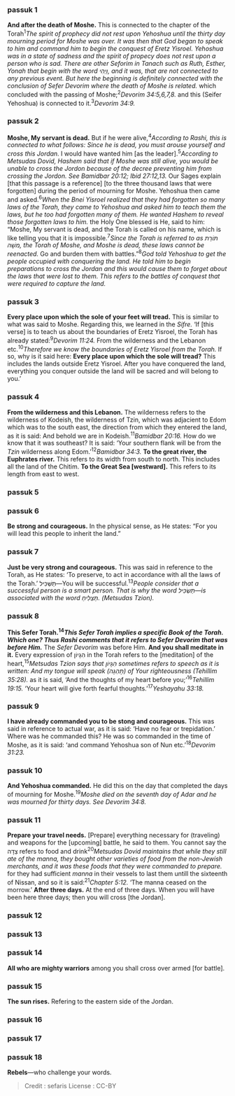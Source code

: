 
### passuk 1
<b>And after the death of Moshe.</b> This is connected to the chapter of the Torah<sup>1</sup><i class="footnote">The spirit of prophecy did not rest upon Yehoshua until the thirty day mourning period for Moshe was over. It was then that God began to speak to him and command him to begin the conquest of Eretz Yisroel. Yehoshua was in a state of sadness and the spirit of propecy does not rest upon a person who is sad. There are other <i>Seforim</i> in <i>Tanach</i> such as Ruth, Esther, Yonah that begin with the word וַיְהִי, and it was, that are not connected to any previous event. But here the beginning is definitely connected with the conclusion of <i>Sefer Devorim</i> where the death of Moshe is related.</i> which concluded with the passing of Moshe;<sup>2</sup><i class="footnote">Devorim 34:5,6,7,8.</i> and this (Seifer Yehoshua) is connected to it.<sup>3</sup><i class="footnote">Devorim 34:9.</i>

### passuk 2
<b>Moshe, My servant is dead.</b> But if he were alive,<sup>4</sup><i class="footnote">According to <i>Rashi,</i> this is connected to what follows: Since he is dead, you must arouse yourself and cross this Jordan.</i> I would have wanted him [as the leader].<sup>5</sup><i class="footnote">According to <i>Metsudas Dovid,</i> Hashem said that if Moshe was still alive, you would be unable to cross the Jordon because of the decree preventing him from crossing the Jordon. See Bamidbar 20:12; Ibid 27:12,13.</i> Our Sages explain [that this passage is a reference] [to the three thousand laws that were forgotten] during the period of mourning for Moshe. Yehoshua then came and asked.<sup>6</sup><i class="footnote">When the Bnei Yisroel realized that they had forgotten so many laws of the Torah, they came to Yehoshua and asked him to teach them the laws, but he too had forgotten many of them. He wanted Hashem to reveal those forgotten laws to him.</i> the Holy One blessed is He, said to him: “Moshe, My servant is dead, and the Torah is called on his name, which is like telling you that it is impossible.<sup>7</sup><i class="footnote">Since the Torah is referred to as תּוֹרַת משֶׁה, the Torah of Moshe, and Moshe is dead, these laws cannot be reenacted.</i> Go and burden them with battles.”<sup>8</sup><i class="footnote">God told Yehoshua to get the people occupied with conquering the land. He told him to begin preparations to cross the Jordan and this would cause them to forget about the laws that were lost to them. This refers to the battles of conquest that were required to capture the land.</i>

### passuk 3
<b>Every place upon which the sole of your feet will tread.</b> This is similar to what was said to Moshe. Regarding this, we learned in the <i>Sifre.</i> ‘If [this verse] is to teach us about the boundaries of Eretz Yisroel, the Torah has already stated:<sup>9</sup><i class="footnote">Devorim 11:24.</i> From the wilderness and the Lebanon etc.<sup>10</sup><i class="footnote">Therefore we know the boundaries of Eretz Yisroel from the Torah.</i> If so, why is it said here: <b>Every place upon which the sole will tread?</b> This includes the lands outside Eretz Yisroel. After you have conquered the land, everything you conquer outside the land will be sacred and will belong to you.’

### passuk 4
<b>From the wilderness and this Lebanon.</b> The wilderness refers to the wilderness of Kodeish, the wilderness of Tzin, which was adjacient to Edom which was to the south east, the direction from which they entered the land, as it is said: And behold we are in Kodeish.<sup>11</sup><i class="footnote">Bamidbar 20:16.</i> How do we know that it was southeast? It is said: ‘Your southern flank will be from the <i>Tzin</i> wilderness along Edom.’<sup>12</sup><i class="footnote">Bamidbar 34:3.</i>
<b>To the great river, the Euphrates river.</b> This refers to its width from south to north. 
This includes all the land of the Chitim.
<b>To the Great Sea [westward].</b> This refers to its length from east to west.

### passuk 5

### passuk 6
<b>Be strong and courageous.</b> In the physical sense, as He states: “For you will lead this people to inherit the land.”

### passuk 7
<b>Just be very strong and courageous.</b> This was said in reference to the Torah, as He states: ‘To preserve, to act in accordance with all the laws of the Torah.’ 
תַּשְּׁכִּיל—You will be successful.<sup>13</sup><i class="footnote">People consider that a successful person is a smart person. That is why the word תַּשְׂכִּיל—is associated with the word תַּצְלִיחַ. (<i>Metsudas Tzion</i>).</i>

### passuk 8
<b>This Sefer Torah.<sup>14</sup><i class="footnote">This <i>Sefer Torah</i> implies a specific Book of the Torah. Which one? Thus <i>Rashi</i> comments that it refers to Sefer Devorim that was before Him.</i></b> The <i>Sefer Devorim</i> was before Him.
<b>And you shall meditate in it.</b> Every expression of הִגָיוֹן in the Torah refers to the [meditation] of the heart,<sup>15</sup><i class="footnote"><i>Metsudas Tzion</i> says that הִגָיוֹן sometimes refers to speech as it is written: And my tongue will speak (תֶּהְגֶה) of Your righteousness (Tehillim 35:28).</i> as it is said, ‘And the thoughts of my heart before you;’<sup>16</sup><i class="footnote">Tehillim 19:15.</i> ‘Your heart will give forth fearful thoughts.’<sup>17</sup><i class="footnote">Yeshayahu 33:18.</i>

### passuk 9
<b>I have already commanded you to be stong and courageous.</b> This was said in reference to actual war, as it is said: ‘Have no fear or trepidation.’ Where was he commanded this? He was so commanded in the time of Moshe, as it is said: ‘and command Yehoshua son of Nun etc.’<sup>18</sup><i class="footnote">Devorim 31:23.</i>

### passuk 10
<b>And Yehoshua commanded.</b> He did this on the day that completed the days of mourning for Moshe.<sup>19</sup><i class="footnote">Moshe died on the seventh day of Adar and he was mourned for thirty days. See Devorim 34:8.</i>

### passuk 11
<b>Prepare your travel needs.</b> [Prepare] everything necessary for (traveling) and weapons for the [upcoming] battle, he said to them. You cannot say the צֵדָה refers to food and drink<sup>20</sup><i class="footnote"><i>Metsudas Dovid</i> maintains that while they still ate of the <i>manna,</i> they bought other varieties of food from the non-Jewish merchants, and it was these foods that they were commanded to prepare.</i> for they had sufficient <i>manna</i> in their vessels to last them untill the sixteenth of Nissan, and so it is said:<sup>21</sup><i class="footnote">Chapter 5:12.</i> ‘The manna ceased on the morrow.’
<b>After three days.</b> At the end of three days. When you will have been here three days; then you will cross [the Jordan].

### passuk 12

### passuk 13

### passuk 14
<b>All who are mighty warriors</b> among you shall cross over armed [for battle].

### passuk 15
<b>The sun rises.</b> Refering to the eastern side of the Jordan.

### passuk 16

### passuk 17

### passuk 18
<b>Rebels</b>—who challenge your words.

>Credit : sefaris
>License : CC-BY